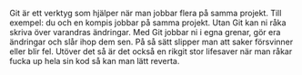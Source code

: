 









Git är ett verktyg som hjälper när man jobbar flera på samma projekt. Till exempel: du och en kompis jobbar på samma projekt. Utan Git kan ni råka skriva över varandras ändringar. Med Git jobbar ni i egna grenar, gör era ändringar och slår ihop dem sen. På så sätt slipper man att saker försvinner eller blir fel. Utöver det så är det också en rikgit stor lifesaver när man råkar fucka up hela sin kod så kan man lätt reverta.